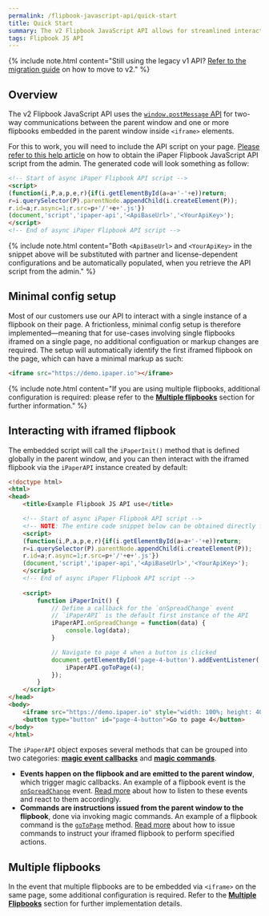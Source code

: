 ```yaml
---
permalink: /flipbook-javascript-api/quick-start
title: Quick Start
summary: The v2 Flipbook JavaScript API allows for streamlined interaction with iframed flipbooks using cross-origin communications available in modern browsers.
tags: Flipbook JS API
---
```


 {% include note.html content="Still using the legacy v1 API? [Refer to the migration guide](./migration-guide) on how to move to v2." %}

## Overview

The v2 Flipbook JavaScript API uses the [`window.postMessage` API](https://developer.mozilla.org/en-US/docs/Web/API/Window/postMessage) for two-way communications between the parent window and one or more flipbooks embedded in the parent window inside `<iframe>` elements.

For this to work, you will need to include the API script on your page. [Please refer to this help article](https://intercom.help/ipaper/do-more-with-ipaper/the-ipaper-api-javascript) on how to obtain the iPaper Flipbook JavaScript API script from the admin. The generated code will look something as follow:

```html
<!-- Start of async iPaper Flipbook API script -->
<script>
(function(i,P,a,p,e,r){if(i.getElementById(a=a+'-'+e))return;
r=i.querySelector(P).parentNode.appendChild(i.createElement(P));
r.id=a;r.async=1;r.src=p+'/'+e+'.js'})
(document,'script','ipaper-api','<ApiBaseUrl>','<YourApiKey>');
</script>
<!-- End of async iPaper Flipbook API script -->
```

{% include note.html content="Both `<ApiBaseUrl>` and `<YourApiKey>` in the snippet above will be substituted with partner and license-dependent configurations and be automatically populated, when you retrieve the API script from the admin." %}

## Minimal config setup

Most of our customers use our API to interact with a single instance of a flipbook on their page. A frictionless, minimal config setup is therefore implemented&mdash;meaning that for use-cases involving single flipbooks iframed on a single page, no additional configuation or markup changes are required. The setup will automatically identify the first iframed flipbook on the page, which can have a minimal markup as such:

```html
<iframe src="https://demo.ipaper.io"></iframe>
```

 {% include note.html content="If you are using multiple flipbooks, additional configuration is required: please refer to the [**Multiple flipbooks**](#multiple-flipbooks) section for further information." %}

## Interacting with iframed flipbook

The embedded script will call the `iPaperInit()` method that is defined globally in the parent window, and you can then interact with the iframed flipbook via the `iPaperAPI` instance created by default:

```html
<!doctype html>
<html>
<head>
    <title>Example Flipbook JS API use</title>

    <!-- Start of async iPaper Flipbook API script -->
    <!-- NOTE: The entire code snippet below can be obtained directly from the Admin. Refer to our help article for further information. -->
    <script>
    (function(i,P,a,p,e,r){if(i.getElementById(a=a+'-'+e))return;
    r=i.querySelector(P).parentNode.appendChild(i.createElement(P));
    r.id=a;r.async=1;r.src=p+'/'+e+'.js'})
    (document,'script','ipaper-api','<ApiBaseUrl>','<YourApiKey>');
    </script>
    <!-- End of async iPaper Flipbook API script -->
    
    <script>
        function iPaperInit() {
            // Define a callback for the `onSpreadChange` event
            // `iPaperAPI` is the default first instance of the API
            iPaperAPI.onSpreadChange = function(data) {
                console.log(data);
            }

            // Navigate to page 4 when a button is clicked
            document.getElementById('page-4-button').addEventListener('click', function() {
                iPaperAPI.goToPage(4);
            });
        }
    </script>
</head>
<body>
    <iframe src="https://demo.ipaper.io" style="width: 100%; height: 400px;"></iframe>
    <button type="button" id="page-4-button">Go to page 4</button>
</body>
</html>
```

The `iPaperAPI` object exposes several methods that can be grouped into two categories: [**magic event callbacks**](./events) and [**magic commands**](./commands).

- **Events happen on the flipbook and are emitted to the parent window**, which trigger magic callbacks. An example of a flipbook event is the [`onSpreadChange`](./events#onspreadchange) event. [Read more](./events) about how to listen to these events and react to them accordingly.
- **Commands are instructions issued from the parent window to the flipbook**, done via invoking magic commands. An example of a flipbook command is the [`goToPage`](./commands#gotopage) method. [Read more](./commands) about how to issue commands to instruct your iframed flipbook to perform specified actions.

## Multiple flipbooks

In the event that multiple flipbooks are to be embedded via `<iframe>` on the same page, some additional configuration is required. Refer to the [**Multiple Flipbooks**](./advanced-usage#multiple-flipbooks) section for further implementation details.
